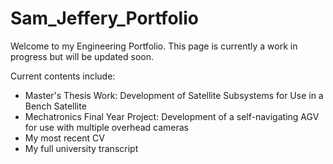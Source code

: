 # Sam_Jeffery_Portfolio

Welcome to my Engineering Portfolio. This page is currently a work in progress but will be updated soon.

Current contents include:
 - Master's Thesis Work: Development of Satellite Subsystems for Use in a Bench Satellite
 - Mechatronics Final Year Project: Development of a self-navigating AGV for use with multiple overhead cameras
 - My most recent CV
 - My full university transcript
